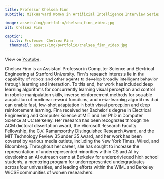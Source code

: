 ```yaml
---
title: Professor Chelsea Finn
subtitle: MITxHarvard Women in Artificial Intelligence Interview Series with Professor Chelsea Finn, interviewed by Katie Collins, MIT '21.

image: assets/img/portfolio/chelsea_finn_video.jpg
alt: Chelsea Finn

caption:
  title: Professor Chelsea Finn
  thumbnail: assets/img/portfolio/chelsea_finn_video.jpg
---
```


View on [Youtube](https://www.youtube.com/watch?v=-dKQNgOW8Ak).

Chelsea Finn is an Assistant Professor in Computer Science and Electrical Engineering at Stanford University. Finn's research interests lie in the capability of robots and other agents to develop broadly intelligent behavior through learning and interaction. To this end, her work has included deep learning algorithms for concurrently learning visual perception and control in robotic manipulation skills, inverse reinforcement methods for scalable acquisition of nonlinear reward functions, and meta-learning algorithms that can enable fast, few-shot adaptation in both visual perception and deep reinforcement learning. Finn received her Bachelor's degree in Electrical Engineering and Computer Science at MIT and her PhD in Computer Science at UC Berkeley. Her research has been recognized through the ACM doctoral dissertation award, the Microsoft Research Faculty Fellowship, the C.V. Ramamoorthy Distinguished Research Award, and the MIT Technology Review 35 under 35 Award, and her work has been covered by various media outlets, including the New York Times, Wired, and Bloomberg. Throughout her career, she has sought to increase the representation of underrepresented minorities within CS and AI by developing an AI outreach camp at Berkeley for underprivileged high school students, a mentoring program for underrepresented undergraduates across four universities, and leading efforts within the WiML and Berkeley WiCSE communities of women researchers.
